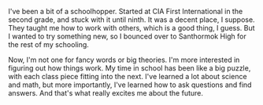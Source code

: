 I've been a bit of a schoolhopper. Started at CIA First International in the second grade, and stuck with it until ninth. It was a decent place, I suppose. They taught me how to work with others, which is a good thing, I guess. But I wanted to try something new, so I bounced over to Santhormok High for the rest of my schooling.

Now, I'm not one for fancy words or big theories. I'm more interested in figuring out how things work. My time in school has been like a big puzzle, with each class piece fitting into the next. I've learned a lot about science and math, but more importantly, I've learned how to ask questions and find answers. And that's what really excites me about the future.

